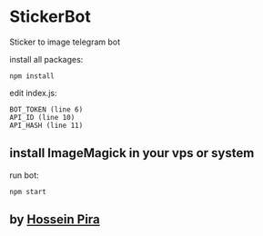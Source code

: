 # StickerBot
Sticker to image telegram bot

install all packages:
```
npm install
```

edit index.js:
```
BOT_TOKEN (line 6)
API_ID (line 10)
API_HASH (line 11)
```

## install ImageMagick in your vps or system

run bot: 
```
npm start
```

## by [Hossein Pira](https://dark-dev.eu)
